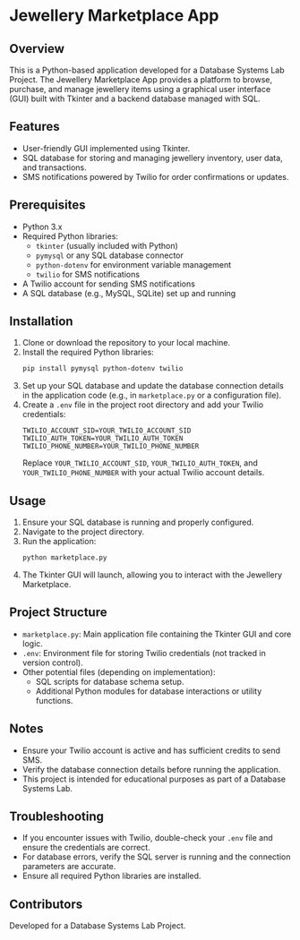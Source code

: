 # Jewellery Marketplace App

## Overview
This is a Python-based application developed for a Database Systems Lab Project. The Jewellery Marketplace App provides a platform to browse, purchase, and manage jewellery items using a graphical user interface (GUI) built with Tkinter and a backend database managed with SQL.

## Features
- User-friendly GUI implemented using Tkinter.
- SQL database for storing and managing jewellery inventory, user data, and transactions.
- SMS notifications powered by Twilio for order confirmations or updates.

## Prerequisites
- Python 3.x
- Required Python libraries:
  - `tkinter` (usually included with Python)
  - `pymysql` or any SQL database connector
  - `python-dotenv` for environment variable management
  - `twilio` for SMS notifications
- A Twilio account for sending SMS notifications
- A SQL database (e.g., MySQL, SQLite) set up and running

## Installation
1. Clone or download the repository to your local machine.
2. Install the required Python libraries:
   ```bash
   pip install pymysql python-dotenv twilio
   ```
3. Set up your SQL database and update the database connection details in the application code (e.g., in `marketplace.py` or a configuration file).
4. Create a `.env` file in the project root directory and add your Twilio credentials:
   ```
   TWILIO_ACCOUNT_SID=YOUR_TWILIO_ACCOUNT_SID
   TWILIO_AUTH_TOKEN=YOUR_TWILIO_AUTH_TOKEN
   TWILIO_PHONE_NUMBER=YOUR_TWILIO_PHONE_NUMBER
   ```
   Replace `YOUR_TWILIO_ACCOUNT_SID`, `YOUR_TWILIO_AUTH_TOKEN`, and `YOUR_TWILIO_PHONE_NUMBER` with your actual Twilio account details.

## Usage
1. Ensure your SQL database is running and properly configured.
2. Navigate to the project directory.
3. Run the application:
   ```bash
   python marketplace.py
   ```
4. The Tkinter GUI will launch, allowing you to interact with the Jewellery Marketplace.

## Project Structure
- `marketplace.py`: Main application file containing the Tkinter GUI and core logic.
- `.env`: Environment file for storing Twilio credentials (not tracked in version control).
- Other potential files (depending on implementation):
  - SQL scripts for database schema setup.
  - Additional Python modules for database interactions or utility functions.

## Notes
- Ensure your Twilio account is active and has sufficient credits to send SMS.
- Verify the database connection details before running the application.
- This project is intended for educational purposes as part of a Database Systems Lab.

## Troubleshooting
- If you encounter issues with Twilio, double-check your `.env` file and ensure the credentials are correct.
- For database errors, verify the SQL server is running and the connection parameters are accurate.
- Ensure all required Python libraries are installed.

## Contributors
Developed for a Database Systems Lab Project.